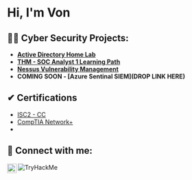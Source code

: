 <h1>Hi, I'm Von</h1>

<h2>👨‍💻 Cyber Security Projects:</h2>

- <b>[Active Directory Home Lab](https://github.com/vonagle/ActiveDirectoryLab/blob/main/README.md)</b> 
- <b>[THM - SOC Analyst 1 Learning Path](https://github.com/vonagle/SOC-Analyst-LVL-1/blob/main/README.md)</b>
- <b>[Nessus Vulnerability Management](https://github.com/vonagle/NessusVulnerabilityManagement/blob/main/README.md)</b>
- <b>COMING SOON - [Azure Sentinal SIEM](DROP LINK HERE)</b>

<h2>✔ Certifications</h2>

- [ISC2 - CC](https://www.credly.com/badges/7481f459-16cb-4b9b-bcdb-a78e4e266bff)
- [CompTIA Network+](https://www.credly.com/badges/0a185e99-c6cd-4599-ad49-0fbe803001d1)
- 

<h2> 🤳 Connect with me:</h2>

[<img align="left" alt="YvonnePeters | LinkedIn" width="22px" src="https://cdn.jsdelivr.net/npm/simple-icons@v3/icons/linkedin.svg" />][linkedin]
[<img align="left" src="https://tryhackme-badges.s3.amazonaws.com/CyberCasquatch.png" alt="TryHackMe">][TryHackme]

[linkedin]: https://www.linkedin.com/in/yvonnepeters0/
[TryHackMe]: https://tryhackme.com/p/CyberCasquatch
<!--
**vonagle/vonagle** is a ✨ _special_ ✨ repository because its `README.md` (this file) appears on your GitHub profile.

Here are some ideas to get you started:

- 🔭 I’m currently working on ...
- 🌱 I’m currently learning ...
- 👯 I’m looking to collaborate on ...
- 🤔 I’m looking for help with ...
- 💬 Ask me about ...
- 📫 How to reach me: ...
- 😄 Pronouns: ...
- ⚡ Fun fact: ...
-->
